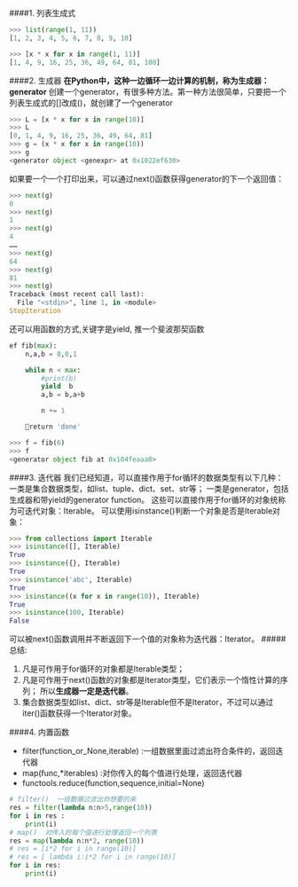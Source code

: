 ####1. 列表生成式
```python
>>> list(range(1, 11))
[1, 2, 3, 4, 5, 6, 7, 8, 9, 10]

>>> [x * x for x in range(1, 11)]
[1, 4, 9, 16, 25, 36, 49, 64, 81, 100]

```
####2. 生成器
**在Python中，这种一边循环一边计算的机制，称为生成器：generator**
创建一个generator，有很多种方法。第一种方法很简单，只要把一个列表生成式的[]改成()，就创建了一个generator
```python
>>> L = [x * x for x in range(10)]
>>> L
[0, 1, 4, 9, 16, 25, 36, 49, 64, 81]
>>> g = (x * x for x in range(10))
>>> g
<generator object <genexpr> at 0x1022ef630>
```
如果要一个一个打印出来，可以通过next()函数获得generator的下一个返回值：
```python
>>> next(g)
0
>>> next(g)
1
>>> next(g)
4
……
>>> next(g)
64
>>> next(g)
81
>>> next(g)
Traceback (most recent call last):
  File "<stdin>", line 1, in <module>
StopIteration
```
还可以用函数的方式,关键字是yield, 推一个斐波那契函数
```python
ef fib(max):
    n,a,b = 0,0,1

    while n < max:
        #print(b)
        yield  b
        a,b = b,a+b

        n += 1

    return 'done'
```
```python
>>> f = fib(6)
>>> f
<generator object fib at 0x104feaaa0>
```
####3. 迭代器
我们已经知道，可以直接作用于for循环的数据类型有以下几种： 
一类是集合数据类型，如list、tuple、dict、set、str等； 
一类是generator，包括生成器和带yield的generator function。 
这些可以直接作用于for循环的对象统称为可迭代对象：Iterable。 
可以使用isinstance()判断一个对象是否是Iterable对象：

```python
>>> from collections import Iterable
>>> isinstance([], Iterable)
True
>>> isinstance({}, Iterable)
True
>>> isinstance('abc', Iterable)
True
>>> isinstance((x for x in range(10)), Iterable)
True
>>> isinstance(100, Iterable)
False
```
可以被next()函数调用并不断返回下一个值的对象称为迭代器：Iterator。
#####总结:
1. 凡是可作用于for循环的对象都是Iterable类型；
2. 凡是可作用于next()函数的对象都是Iterator类型，它们表示一个惰性计算的序列； 
所以**生成器一定是迭代器**。
3. 集合数据类型如list、dict、str等是Iterable但不是Iterator，不过可以通过iter()函数获得一个Iterator对象。

####4. 内置函数

- filter(function_or_None,iterable) :一组数据里面过滤出符合条件的，返回迭代器
- map(func,*iterables) :对你传入的每个值进行处理，返回迭代器
- functools.reduce(function,sequence,initial=None)
```python
# filter()  一组数据过滤出你想要的来
res = filter(lambda n:n>5,range(10))
for i in res :
    print(i)
# map()  对传入的每个值进行处理返回一个列表
res = map(lambda n:n*2, range(10))
# res = [i*2 for i in range(10)]
# res = [ lambda i:i*2 for i in range(10)]
for i in res:
    print(i)
```
